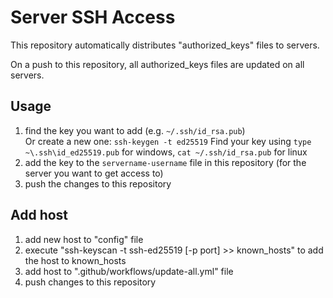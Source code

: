 # Server SSH Access

This repository automatically distributes "authorized_keys" files to servers.

On a push to this repository, all authorized_keys files are updated on all servers.

## Usage

1. find the key you want to add (e.g. `~/.ssh/id_rsa.pub`)  
   Or create a new one: `ssh-keygen -t ed25519`
   Find your key using `type ~\.ssh\id_ed25519.pub` for windows, `cat ~/.ssh/id_rsa.pub` for linux
3. add the key to the `servername-username` file in this repository (for the server you want to get access to)
4. push the changes to this repository

## Add host

1. add new host to "config" file
2. execute "ssh-keyscan -t ssh-ed25519 [-p port] <hostip or hostname> >> known_hosts" to add the host to known_hosts
3. add host to ".github/workflows/update-all.yml" file
4. push changes to this repository
